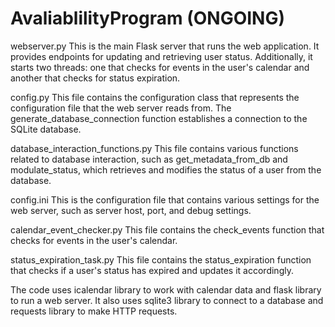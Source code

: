 # AvaliablilityProgram (ONGOING)
webserver.py
This is the main Flask server that runs the web application. It provides endpoints for updating and retrieving user status. Additionally, it starts two threads: one that checks for events in the user's calendar and another that checks for status expiration.

config.py
This file contains the configuration class that represents the configuration file that the web server reads from. The generate_database_connection function establishes a connection to the SQLite database.

database_interaction_functions.py
This file contains various functions related to database interaction, such as get_metadata_from_db and modulate_status, which retrieves and modifies the status of a user from the database.

config.ini
This is the configuration file that contains various settings for the web server, such as server host, port, and debug settings.

calendar_event_checker.py
This file contains the check_events function that checks for events in the user's calendar.

status_expiration_task.py
This file contains the status_expiration function that checks if a user's status has expired and updates it accordingly.

The code uses icalendar library to work with calendar data and flask library to run a web server. It also uses sqlite3 library to connect to a database and requests library to make HTTP requests.
